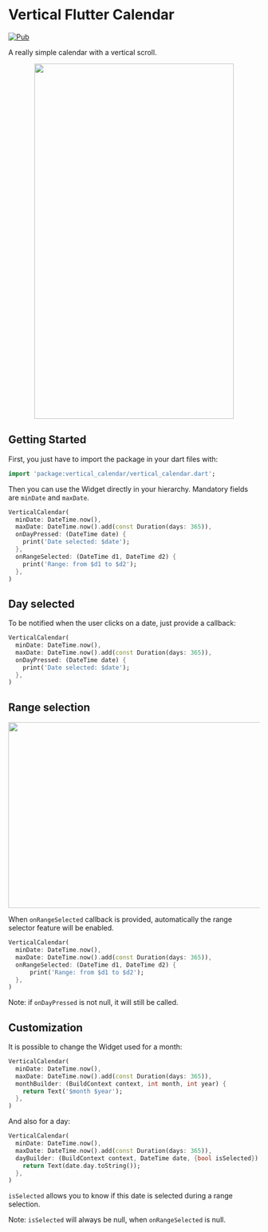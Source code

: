 # Vertical Flutter Calendar

[![Pub](https://img.shields.io/pub/v/vertical_calendar.svg)](https://pub.dartlang.org/packages/vertical_calendar)

A really simple calendar with a vertical scroll.

<p align="center">
  <img src="https://raw.githubusercontent.com/g123k/flutter_vertical_calendar/master/assets/vertical_calendar.gif" style="margin:auto" width="400" 
height="711">
</p>

## Getting Started

First, you just have to import the package in your dart files with:
```dart
import 'package:vertical_calendar/vertical_calendar.dart';
```

Then you can use the Widget directly in your hierarchy. Mandatory fields are `minDate` and `maxDate`.
```dart
VerticalCalendar(
  minDate: DateTime.now(),
  maxDate: DateTime.now().add(const Duration(days: 365)),
  onDayPressed: (DateTime date) {
    print('Date selected: $date');
  },
  onRangeSelected: (DateTime d1, DateTime d2) {
    print('Range: from $d1 to $d2');
  },
)
```

## Day selected
To be notified when the user clicks on a date, just provide a callback:

```dart
VerticalCalendar(
  minDate: DateTime.now(),
  maxDate: DateTime.now().add(const Duration(days: 365)),
  onDayPressed: (DateTime date) {
    print('Date selected: $date');
  },
)
```

## Range selection

<p align="center">
  <img src="https://raw.githubusercontent.com/g123k/flutter_vertical_calendar/master/assets/range_selection.gif" style="margin:auto" width="540" 
height="372">
</p>

When `onRangeSelected` callback is provided, automatically the range selector feature will be enabled. 

```dart
VerticalCalendar(
  minDate: DateTime.now(),
  maxDate: DateTime.now().add(const Duration(days: 365)),
  onRangeSelected: (DateTime d1, DateTime d2) {
      print('Range: from $d1 to $d2');
  },
)
```

Note: if `onDayPressed` is not null, it will still be called.

## Customization

It is possible to change the Widget used for a month:
```dart
VerticalCalendar(
  minDate: DateTime.now(),
  maxDate: DateTime.now().add(const Duration(days: 365)),
  monthBuilder: (BuildContext context, int month, int year) {
    return Text('$month $year');
  },  
)
```

And also for a day:
```dart
VerticalCalendar(
  minDate: DateTime.now(),
  maxDate: DateTime.now().add(const Duration(days: 365)),
  dayBuilder: (BuildContext context, DateTime date, {bool isSelected}) {
    return Text(date.day.toString());
  },
)
```

`isSelected` allows you to know if this date is selected during a range selection.
 
Note: `isSelected` will always be null, when `onRangeSelected` is null.